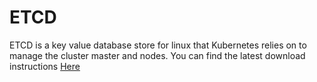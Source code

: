 # ETCD
ETCD is a key value database store for linux that Kubernetes relies on to manage the cluster master and nodes.  You can find the latest download instructions [Here](https://github.com/etcd-io/etcd/releases)